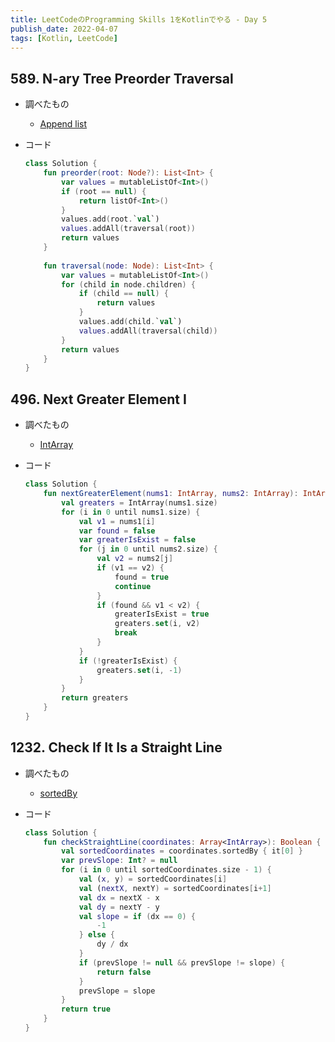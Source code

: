 ```yaml
---
title: LeetCodeのProgramming Skills 1をKotlinでやる - Day 5
publish_date: 2022-04-07
tags: [Kotlin, LeetCode]
---
```


## 589. N-ary Tree Preorder Traversal

- 調べたもの
  - [Append list](https://www.codevscolor.com/kotlin-add-items-to-list)

- コード

  ```kotlin
  class Solution {
      fun preorder(root: Node?): List<Int> {
          var values = mutableListOf<Int>()
          if (root == null) {
              return listOf<Int>()
          }
          values.add(root.`val`)
          values.addAll(traversal(root))
          return values
      }
      
      fun traversal(node: Node): List<Int> {
          var values = mutableListOf<Int>()
          for (child in node.children) {
              if (child == null) {
                  return values
              }
              values.add(child.`val`)
              values.addAll(traversal(child))
          }
          return values
      }
  }
  ```

## 496. Next Greater Element I

- 調べたもの
  - [IntArray](https://kotlinlang.org/api/latest/jvm/stdlib/kotlin/-int-array/)
- コード

  ```kotlin
  class Solution {
      fun nextGreaterElement(nums1: IntArray, nums2: IntArray): IntArray {
          val greaters = IntArray(nums1.size)
          for (i in 0 until nums1.size) {
              val v1 = nums1[i]
              var found = false
              var greaterIsExist = false
              for (j in 0 until nums2.size) {
                  val v2 = nums2[j]
                  if (v1 == v2) {
                      found = true
                      continue
                  }
                  if (found && v1 < v2) {
                      greaterIsExist = true
                      greaters.set(i, v2)
                      break
                  }
              }
              if (!greaterIsExist) {
                  greaters.set(i, -1)
              }
          }
          return greaters
      }
  }
  ```

## 1232. Check If It Is a Straight Line

- 調べたもの
  - [sortedBy](https://kotlinlang.org/api/latest/jvm/stdlib/kotlin.collections/sorted-by.html)
- コード

  ```kotlin
  class Solution {
      fun checkStraightLine(coordinates: Array<IntArray>): Boolean {
          val sortedCoordinates = coordinates.sortedBy { it[0] }
          var prevSlope: Int? = null
          for (i in 0 until sortedCoordinates.size - 1) {
              val (x, y) = sortedCoordinates[i]
              val (nextX, nextY) = sortedCoordinates[i+1]
              val dx = nextX - x
              val dy = nextY - y
              val slope = if (dx == 0) {
                  -1
              } else {
                  dy / dx
              }
              if (prevSlope != null && prevSlope != slope) {
                  return false
              }
              prevSlope = slope
          }
          return true
      }
  }
  ```
